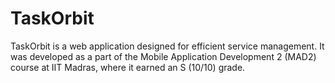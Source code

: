 # TaskOrbit
TaskOrbit is a web application designed for efficient service management. It was developed as a part of the Mobile Application Development 2 (MAD2) course at IIT Madras, where it earned an S (10/10) grade.
